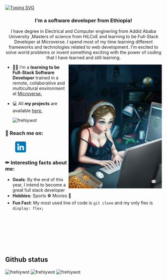 
[![Typing SVG](https://readme-typing-svg.herokuapp.com?size=35&duration=4500&color=975BF7&center=true&vCenter=true&width=1000&lines=Welcome!%F0%9F%A4%97;I'm+frehiywot+%F0%9F%91%8B;Nice+to+meet+you!%F0%9F%98%84)](https://git.io/typing-svg)

<h3 align="center"> I'm a software developer from Ethiopia!</h3>

<p align="center">I have degree in Electrical and Computer enginering from Addid Ababa University ,Masters of science from HiLCoE  and learning to be Full-Stack Developer at  Microverse. I spend most of my time learning different frameworks and technologies related to web development. I'm excited to solve world problems or invent something exciting with the power of coding that I have learned and still learning.</p>

<img align="right" src="./images/femaledeveloper.jpg" width="300">

- 👩‍💻 I’m a **learning to be Full-Stack Software Developer** trained in a remote, collaborative and multicultural environment at [Microverse.](https://github.com/microverseinc)

- 💻 All **my projects** are available [here.](https://github.com/frnega?tab=repositories)

  <p align="left"> <img src="https://komarev.com/ghpvc/?username=frnega&label=Profile%20views&color=0e75b6&style=for-the-badge" alt="frehiywot" /> </p>

### 🎯 Reach me on:

<p align="left">
&nbsp; &nbsp; &nbsp; &nbsp; 
<a href="https://www.linkedin.com/in/frehiywot-nega-52436a35" target="_blank"><img align="center" src="./images/linkedin.png" alt="linkedin" width="35" /></a> &nbsp;
</p>

### ✏ Interesting facts about me:

- **Goals**: By the end of this year, I intend to become a great full stack developer
- **Hobbies**: Sports ⚽  Movies 🎥
- **Fun Fact**: My most used line of code is `git clone` and my only flex is `display: flex;`

<!-- <h2 align="left">Skills</h2>
<p align="center">
  &nbsp; &nbsp; &nbsp; &nbsp; <a href="#" target="blank"><img src="https://img.shields.io/badge/HTML5-E34F26?style=for-the-badge&logo=html5&logoColor=white"></a> &nbsp; <a href="#" target="blank"><img src="https://img.shields.io/badge/CSS3-1572B6?style=for-the-badge&logo=css3&logoColor=white"></a> &nbsp; <a href="#" target="blank"><img src="https://img.shields.io/badge/Sass-CC6699?style=for-the-badge&logo=sass&logoColor=white"></a> &nbsp; <a href="#" target="blank"><img src="https://img.shields.io/badge/Bootstrap-563D7C?style=for-the-badge&logo=bootstrap&logoColor=white"></a> &nbsp; <a href="#" target="blank"><img src="https://img.shields.io/badge/JavaScript-F7DF1E?style=for-the-badge&logo=javascript&logoColor=black"></a>&nbsp; <a href="#" target="blank"><img src="https://img.shields.io/static/v1?style=for-the-badge&message=Tailwind+CSS&color=222222&logo=Tailwind+CSS&logoColor=06B6D4&label="></a>&nbsp; <a href="#" target="blank"><img src="https://img.shields.io/badge/react-%2320232a.svg?style=for-the-badge&logo=react&logoColor=%2361DAFB="></a>&nbsp; <a href="#" target="blank"><img src="https://img.shields.io/badge/redux-%23593d88.svg?style=for-the-badge&logo=redux&logoColor=white"></a>&nbsp; <a href="#" target="blank"><img src="https://img.shields.io/badge/git-%23F05033.svg?style=for-the-badge&logo=git&logoColor=white"></a>&nbsp; <a href="#" target="blank"><img src="https://img.shields.io/badge/ruby-%23CC342D.svg?style=for-the-badge&logo=ruby&logoColor=white"></a>&nbsp; <a href="#" target="blank"><img src="https://img.shields.io/badge/rails-%23CC0000.svg?style=for-the-badge&logo=ruby-on-rails&logoColor=white"></a>&nbsp; <a href="#" target="blank"><img src="https://img.shields.io/badge/mysql-%2300f.svg?style=for-the-badge&logo=mysql&logoColor=white"></a>&nbsp; <a href="#" target="blank"><img src="https://img.shields.io/badge/postgres-%23316192.svg?style=for-the-badge&logo=postgresql&logoColor=white"></a>&nbsp; <a href="#" target="blank"><img src="https://img.shields.io/badge/netlify-%23000000.svg?style=for-the-badge&logo=netlify&logoColor=#00C7B7"></a>&nbsp; <a href="#" target="blank"><img src="https://img.shields.io/badge/heroku-%23430098.svg?style=for-the-badge&logo=heroku&logoColor=white"></a>&nbsp; <a href="#" target="blank"><img src="https://img.shields.io/badge/Visual%20Studio%20Code-0078d7.svg?style=for-the-badge&logo=visual-studio-code&logoColor=white"></a>&nbsp; <a href="#" target="blank"><img src="https://img.shields.io/static/v1?style=for-the-badge&message=Adobe+Photoshop&color=31A8FF&logo=Adobe+Photoshop&logoColor=FFFFFF&label="></a>
</p>

<h2 align="left">Certificates & Licenses</h2> -->
<!-- <p align="left">

&nbsp; &nbsp; &nbsp; &nbsp; <a href="https://www.credential.net/b6e49812-8334-4112-8d1b-b4650f89f7fa" target="blank"><img src="./assets/html-css-badge.png" width="80"></a> &nbsp; <a href="https://www.credential.net/9ebcced6-e940-46c8-957b-f5e527c48244" target="blank"><img src="./assets/js-badge.png" width="80"></a> &nbsp; <a href="https://www.credential.net/3486e93c-e6bc-4ff8-a764-edb52e1f5844" target="blank"><img src="./assets/react-badge.png" width="80"></a> &nbsp; <a href="https://www.credential.net/a489ef50-1244-43c0-93f6-90a4bb9780ba" target="blank"><img src="./assets/ruby-badge.png" width="80"></a> &nbsp; <a href="https://www.credential.net/dfe3b510-abb1-405a-9260-1a5e8046ee0e" target="blank"><img src="./assets/ror-badge.png" width="80"></a> &nbsp; <a href="https://www.credential.net/255106ae-2a71-4b21-8e67-f3536de9a023" target="blank"><img src="./assets/full-stack-badge.png" width="80"></a> &nbsp; <a href="./assets/Microsoft_Certified_Professional_Certificate_0.pdf" target="blank"><img src="./assets/azure-ai-fundamentals-600x600.png" width="80"></a> &nbsp; <a href="./assets/Microsoft_Certified_Professional_Certificate_1.pdf" target="blank"><img src="./assets/azure-ai-engineer-600x600.png" width="80"></a>

</p> -->
<br>
<br>
<br>
<br>
<br>
<br>
<h2 align="left"> Github status </h2>
    <img align="center" src="https://github-readme-stats.vercel.app/api?username=frnega&show_icons=true&locale=en&theme=tokyonight" alt="frehiywot" />
      <img align="center" src="https://github-readme-streak-stats.herokuapp.com/?user=frnega&theme=tokyonight" alt="frehiywot" />
<img align="center" src="https://github-readme-stats.vercel.app/api/top-langs?username=frnega&show_icons=true&locale=en&layout=compact&theme=tokyonight" alt="frehiywot" />
<!-- <h2 align='left'>Weekly Coding Stats</h2>

<!-- <img align="center" src="https://github-readme-stats.vercel.app/api/wakatime?username=frnega&theme=tokyonight" alt="frehiywot" />  -->

<!--
**frnega/frnega** is a ✨ _special_ ✨ repository because its `README.md` (this file) appears on your GitHub profile.

Here are some ideas to get you started:
### Hi, there my  name is Frehiywot Nega 👋

- 🌱 I’m currently learning JavaScript, Ruby, and Rails
- 👯 I’m looking for a job
- 💬 Ask me about anything
- ⚡ Fun fact: I love Petts 

- 🔭 I’m currently working on ...
- 🌱 I’m currently learning ...
- 👯 I’m looking to collaborate on ...
- 🤔 I’m looking for help with ...
- 💬 Ask me about ...
- 📫 How to reach me: ...
- 😄 Pronouns: ...
- ⚡ Fun fact: ...
-->




